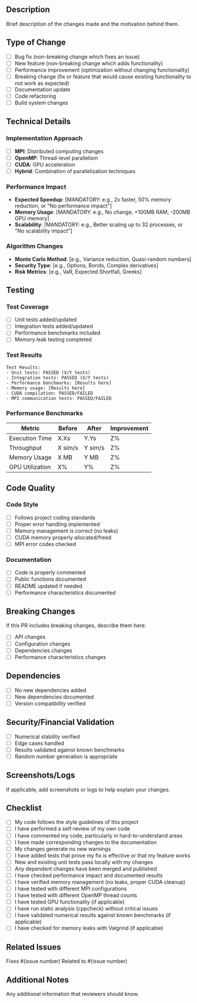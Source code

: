 ## Description
Brief description of the changes made and the motivation behind them.

## Type of Change
- [ ] Bug fix (non-breaking change which fixes an issue)
- [ ] New feature (non-breaking change which adds functionality)
- [ ] Performance improvement (optimization without changing functionality)
- [ ] Breaking change (fix or feature that would cause existing functionality to not work as expected)
- [ ] Documentation update
- [ ] Code refactoring
- [ ] Build system changes

## Technical Details

### Implementation Approach
- [ ] **MPI**: Distributed computing changes
- [ ] **OpenMP**: Thread-level parallelism
- [ ] **CUDA**: GPU acceleration
- [ ] **Hybrid**: Combination of parallelization techniques

### Performance Impact
<!-- REQUIRED: Performance impact must be specified for all changes -->
- **Expected Speedup**: [MANDATORY: e.g., 2x faster, 50% memory reduction, or "No performance impact"]
- **Memory Usage**: [MANDATORY: e.g., No change, +100MB RAM, -200MB GPU memory]
- **Scalability**: [MANDATORY: e.g., Better scaling up to 32 processes, or "No scalability impact"]

### Algorithm Changes
- **Monte Carlo Method**: [e.g., Variance reduction, Quasi-random numbers]
- **Security Type**: [e.g., Options, Bonds, Complex derivatives]
- **Risk Metrics**: [e.g., VaR, Expected Shortfall, Greeks]

## Testing

### Test Coverage
- [ ] Unit tests added/updated
- [ ] Integration tests added/updated
- [ ] Performance benchmarks included
- [ ] Memory leak testing completed

### Test Results
<!-- REQUIRED: Test results must be provided -->
```
Test Results:
- Unit tests: PASSED (X/Y tests)
- Integration tests: PASSED (X/Y tests)
- Performance benchmarks: [Results here]
- Memory usage: [Results here]
- CUDA compilation: PASSED/FAILED
- MPI communication tests: PASSED/FAILED
```

### Performance Benchmarks
| Metric | Before | After | Improvement |
|--------|--------|-------|-------------|
| Execution Time | X.Xs | Y.Ys | Z% |
| Throughput | X sim/s | Y sim/s | Z% |
| Memory Usage | X MB | Y MB | Z% |
| GPU Utilization | X% | Y% | Z% |

## Code Quality

### Code Style
- [ ] Follows project coding standards
- [ ] Proper error handling implemented
- [ ] Memory management is correct (no leaks)
- [ ] CUDA memory properly allocated/freed
- [ ] MPI error codes checked

### Documentation
- [ ] Code is properly commented
- [ ] Public functions documented
- [ ] README updated if needed
- [ ] Performance characteristics documented

## Breaking Changes
If this PR includes breaking changes, describe them here:
- [ ] API changes
- [ ] Configuration changes
- [ ] Dependencies changes
- [ ] Performance characteristics changes

## Dependencies
- [ ] No new dependencies added
- [ ] New dependencies documented
- [ ] Version compatibility verified

## Security/Financial Validation
- [ ] Numerical stability verified
- [ ] Edge cases handled
- [ ] Results validated against known benchmarks
- [ ] Random number generation is appropriate

## Screenshots/Logs
If applicable, add screenshots or logs to help explain your changes.

## Checklist
<!-- REQUIRED: All checkboxes must be checked before PR can be merged -->
- [ ] My code follows the style guidelines of this project
- [ ] I have performed a self-review of my own code
- [ ] I have commented my code, particularly in hard-to-understand areas
- [ ] I have made corresponding changes to the documentation
- [ ] My changes generate no new warnings
- [ ] I have added tests that prove my fix is effective or that my feature works
- [ ] New and existing unit tests pass locally with my changes
- [ ] Any dependent changes have been merged and published
- [ ] I have checked performance impact and documented results
- [ ] I have verified memory management (no leaks, proper CUDA cleanup)
- [ ] I have tested with different MPI configurations
- [ ] I have tested with different OpenMP thread counts
- [ ] I have tested GPU functionality (if applicable)
- [ ] I have run static analysis (cppcheck) without critical issues
- [ ] I have validated numerical results against known benchmarks (if applicable)
- [ ] I have checked for memory leaks with Valgrind (if applicable)

## Related Issues
Fixes #(issue number)
Related to #(issue number)

## Additional Notes
Any additional information that reviewers should know.
